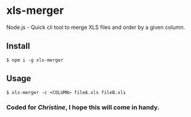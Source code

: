# xls-merger
Node.js - Quick cli tool to merge XLS files and order by a given column.

## Install

    $ npm i -g xls-merger

## Usage

    $ xls-merger -c <COLUMN> fileA.xls fileB.xls


### Coded for *Christine*, I hope this will come in handy.
